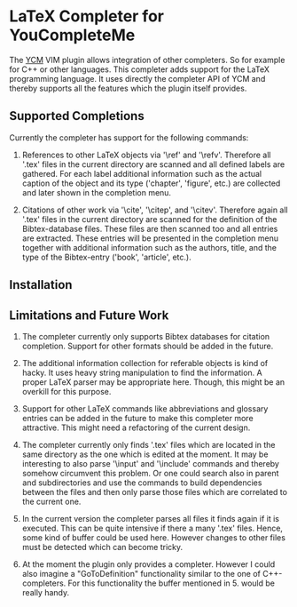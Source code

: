 LaTeX Completer for YouCompleteMe
=================================

The [YCM](https://github.com/Valloric/YouCompleteMe "YouCompleteMe") VIM plugin allows
integration of other completers. So for example for C++ or other languages. This completer
adds support for the LaTeX programming language. It uses directly the completer API of YCM
and thereby supports all the features which the plugin itself provides.


Supported Completions
---------------------

Currently the completer has support for the following commands:

1. References to other LaTeX objects via '\ref' and '\refv'. Therefore all '.tex' files in the
   current directory are scanned and all defined labels are gathered. For each label additional
   information such as the actual caption of the object and its type ('chapter', 'figure', etc.)
   are collected and later shown in the completion menu.

2. Citations of other work via '\cite', '\citep', and '\citev'. Therefore again all '.tex' files
   in the current directory are scanned for the definition of the Bibtex-database files. These
   files are then scanned too and all entries are extracted. These entries will be presented in
   the completion menu together with additional information such as the authors, title, and the
   type of the Bibtex-entry ('book', 'article', etc.).


Installation
------------


Limitations and Future Work
---------------------------

1. The completer currently only supports Bibtex databases for citation completion. Support for
   other formats should be added in the future.

2. The additional information collection for referable objects is kind of hacky. It uses heavy
   string manipulation to find the information. A proper LaTeX parser may be appropriate here.
   Though, this might be an overkill for this purpose.

3. Support for other LaTeX commands like abbreviations and glossary entries can be added in
   the future to make this completer more attractive. This might need a refactoring of the
   current design.

4. The completer currently only finds '.tex' files which are located in the same directory as
   the one which is edited at the moment. It may be interesting to also parse '\input'
   and '\include' commands and thereby somehow circumvent this problem. Or one could search also
   in parent and subdirectories and use the commands to build dependencies between the files and
   then only parse those files which are correlated to the current one.

5. In the current version the completer parses all files it finds again if it is executed. This
   can be quite intensive if there a many '.tex' files. Hence, some kind of buffer could be used
   here. However changes to other files must be detected which can become tricky.

6. At the moment the plugin only provides a completer. However I could also imagine a
   "GoToDefinition" functionality similar to the one of C++-completers. For this functionality the
   buffer mentioned in 5. would be really handy.
